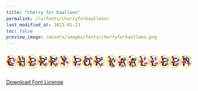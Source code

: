 ```yaml
---
title: "Cherry for Kaalleen"
permalink: /ru/fonts/cherryforkaalleen/
last_modified_at: 2022-01-23
toc: false
preview_image: /assets/images/fonts/cherryforkaalleen.png
---
```

![CherryForKaalleen](/assets/images/fonts/cherryforkaalleen.png)

[Download Font License](https://github.com/inkstitch/inkstitch/tree/main/fonts/cherryforkaalleen/LICENSE)
